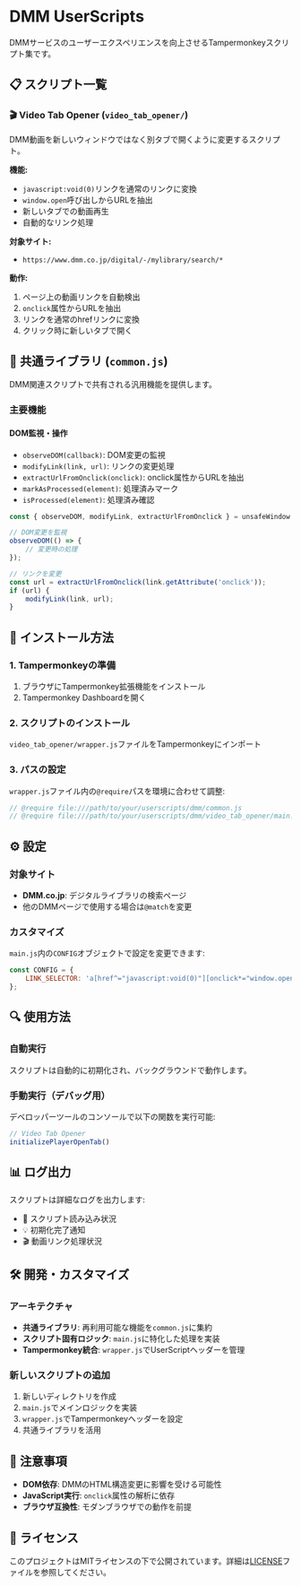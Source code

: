 # DMM UserScripts

DMMサービスのユーザーエクスペリエンスを向上させるTampermonkeyスクリプト集です。

## 📋 スクリプト一覧

### 🎬 Video Tab Opener (`video_tab_opener/`)
DMM動画を新しいウィンドウではなく別タブで開くように変更するスクリプト。

**機能:**
- `javascript:void(0)`リンクを通常のリンクに変換
- `window.open`呼び出しからURLを抽出
- 新しいタブでの動画再生
- 自動的なリンク処理

**対象サイト:**
- `https://www.dmm.co.jp/digital/-/mylibrary/search/*`

**動作:**
1. ページ上の動画リンクを自動検出
2. `onclick`属性からURLを抽出
3. リンクを通常のhrefリンクに変換
4. クリック時に新しいタブで開く

## 🔧 共通ライブラリ (`common.js`)

DMM関連スクリプトで共有される汎用機能を提供します。

### 主要機能

#### DOM監視・操作
- `observeDOM(callback)`: DOM変更の監視
- `modifyLink(link, url)`: リンクの変更処理
- `extractUrlFromOnclick(onclick)`: onclick属性からURLを抽出
- `markAsProcessed(element)`: 処理済みマーク
- `isProcessed(element)`: 処理済み確認

```javascript
const { observeDOM, modifyLink, extractUrlFromOnclick } = unsafeWindow.DMMCommon;

// DOM変更を監視
observeDOM(() => {
    // 変更時の処理
});

// リンクを変更
const url = extractUrlFromOnclick(link.getAttribute('onclick'));
if (url) {
    modifyLink(link, url);
}
```

## 🚀 インストール方法

### 1. Tampermonkeyの準備
1. ブラウザにTampermonkey拡張機能をインストール
2. Tampermonkey Dashboardを開く

### 2. スクリプトのインストール
`video_tab_opener/wrapper.js`ファイルをTampermonkeyにインポート

### 3. パスの設定
`wrapper.js`ファイル内の`@require`パスを環境に合わせて調整:

```javascript
// @require file:///path/to/your/userscripts/dmm/common.js
// @require file:///path/to/your/userscripts/dmm/video_tab_opener/main.js
```

## ⚙️ 設定

### 対象サイト
- **DMM.co.jp**: デジタルライブラリの検索ページ
- 他のDMMページで使用する場合は`@match`を変更

### カスタマイズ
`main.js`内の`CONFIG`オブジェクトで設定を変更できます:

```javascript
const CONFIG = {
    LINK_SELECTOR: 'a[href^="javascript:void(0)"][onclick*="window.open"]'
};
```

## 🔍 使用方法

### 自動実行
スクリプトは自動的に初期化され、バックグラウンドで動作します。

### 手動実行（デバッグ用）
デベロッパーツールのコンソールで以下の関数を実行可能:

```javascript
// Video Tab Opener
initializePlayerOpenTab()
```

## 📊 ログ出力

スクリプトは詳細なログを出力します:
- 🚀 スクリプト読み込み状況
- 💡 初期化完了通知
- 🎬 動画リンク処理状況

## 🛠️ 開発・カスタマイズ

### アーキテクチャ
- **共通ライブラリ**: 再利用可能な機能を`common.js`に集約
- **スクリプト固有ロジック**: `main.js`に特化した処理を実装
- **Tampermonkey統合**: `wrapper.js`でUserScriptヘッダーを管理

### 新しいスクリプトの追加
1. 新しいディレクトリを作成
2. `main.js`でメインロジックを実装
3. `wrapper.js`でTampermonkeyヘッダーを設定
4. 共通ライブラリを活用

## 🚨 注意事項

- **DOM依存**: DMMのHTML構造変更に影響を受ける可能性
- **JavaScript実行**: `onclick`属性の解析に依存
- **ブラウザ互換性**: モダンブラウザでの動作を前提

## 📄 ライセンス

このプロジェクトはMITライセンスの下で公開されています。詳細は[LICENSE](../LICENSE)ファイルを参照してください。